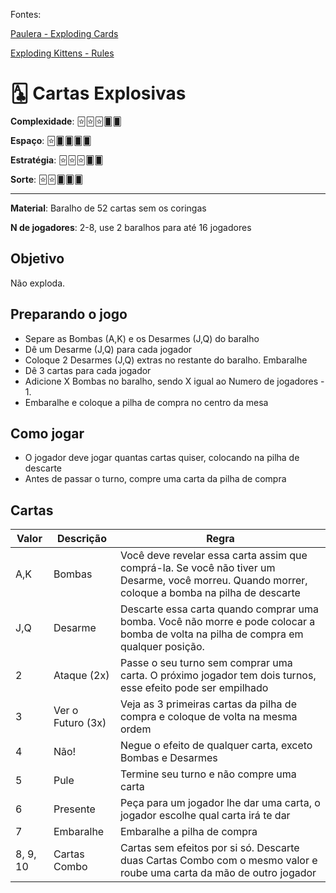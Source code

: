 Fontes: 

[Paulera - Exploding Cards](https://gist.github.com/paulera/1dfac1df04468d4362c83210cbd17c56)

[Exploding Kittens - Rules](https://cdn.shopify.com/s/files/1/0345/9180/1483/files/EKG-ORG_Instructions_20OCT23.pdf?v=1698873426)


# 🃑 Cartas Explosivas


**Complexidade**: 🃟🃟🃟🂠🂠

**Espaço**: 🃟🂠🂠🂠🂠

**Estratégia**: 🃟🃟🃟🂠🂠

**Sorte**: 🃟🃟🂠🂠🂠 

---

**Material**: Baralho de 52 cartas sem os coringas

**N de jogadores**: 2-8, use 2 baralhos para até 16 jogadores

## Objetivo

Não exploda.

## Preparando o jogo

- Separe as Bombas (A,K) e os Desarmes (J,Q) do baralho
- Dê um Desarme (J,Q) para cada jogador
- Coloque 2 Desarmes (J,Q) extras no restante do baralho. Embaralhe
- Dê 3 cartas para cada jogador
- Adicione X Bombas no baralho, sendo X igual ao Numero de jogadores - 1.
- Embaralhe e coloque a pilha de compra no centro da mesa

## Como jogar

- O jogador deve jogar quantas cartas quiser, colocando na pilha de descarte
- Antes de passar o turno, compre uma carta da pilha de compra

## Cartas

| Valor | Descrição | Regra |
|-|-| - |
| A,K | Bombas | Você deve revelar essa carta assim que comprá-la. Se você não tiver um Desarme, você morreu. Quando morrer, coloque a bomba na pilha de descarte| 
| J,Q | Desarme | Descarte essa carta quando comprar uma bomba. Você não morre e pode colocar a bomba de volta na pilha de compra em qualquer posição. |
| 2 | Ataque (2x) | Passe o seu turno sem comprar uma carta. O próximo jogador tem dois turnos, esse efeito pode ser empilhado|
| 3 | Ver o Futuro (3x) | Veja as 3 primeiras cartas da pilha de compra e coloque de volta na mesma ordem|
| 4 | Não! | Negue o efeito de qualquer carta, exceto Bombas e Desarmes|
| 5 | Pule | Termine seu turno e não compre uma carta |
| 6 | Presente | Peça para um jogador lhe dar uma carta, o jogador escolhe qual carta irá te dar |
| 7 | Embaralhe | Embaralhe a pilha de compra |
| 8, 9, 10 | Cartas Combo | Cartas sem efeitos por si só. Descarte duas Cartas Combo com o mesmo valor e roube uma carta da mão de outro jogador |


